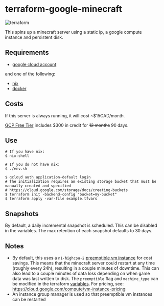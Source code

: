 # terraform-google-minecraft

![terraform](https://github.com/davegallant/terraform-google-minecraft/workflows/terraform/badge.svg)

This spins up a minecraft server using a static ip, a google compute instance and persistent disk.

## Requirements

- [google cloud account](https://console.cloud.google.com/getting-started)

and one of the following:

- [nix](https://nixos.org/)
- [docker](https://docs.docker.com/get-docker/)

## Costs

If this server is always running, it will cost ~$15CAD/month.

[GCP Free Tier](https://cloud.google.com/free) includes $300 in credit for ~~12 months~~ 90 days.

## Use

```shell
# If you have nix:
$ nix-shell

# If you do not have nix:
$ ./env.sh

$ gcloud auth application-default login
# The initialization requires an existing storage bucket that must be manually created and specified
# https://cloud.google.com/storage/docs/creating-buckets
$ terraform init -backend-config "bucket=my-bucket"
$ terraform apply -var-file example.tfvars
```

## Snapshots

By default, a daily incremental snapshot is scheduled. This can be disabled in the variables. The max retention of each snapshot defaults to 30 days.

## Notes

- By default, this uses a `n1-highcpu-2` [preemptible vm instance](https://cloud.google.com/compute/docs/instances/preemptible) for cost savings. This means that the minecraft server could restart at any time (roughly every 24h), resulting in a couple minutes of downtime. This can also lead to a couple minutes of data loss depending on when game data was last written to disk. The `preemptible` flag and `machine_type` can be modified in the terraform [variables](./variables.tf). For pricing, see: https://cloud.google.com/compute/vm-instance-pricing
- An instance group manager is used so that preemptible vm instances can be restarted
